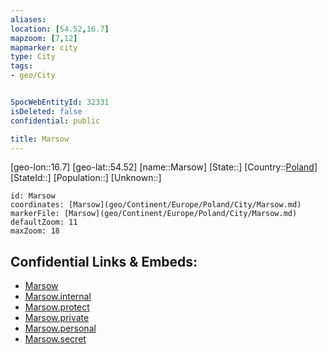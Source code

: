 ```yaml
---
aliases: 
location: [54.52,16.7]
mapzoom: [7,12] 
mapmarker: city 
type: City
tags:
- geo/City


SpocWebEntityId: 32331
isDeleted: false
confidential: public

title: Marsow
---
```

[geo-lon::16.7]
[geo-lat::54.52]
[name::Marsow]
[State::]
[Country::[Poland](geo/Continent/Europe/Poland.md)]
[StateId::]
[Population::]
[Unknown::]


```leaflet
id: Marsow
coordinates: [Marsow](geo/Continent/Europe/Poland/City/Marsow.md)
markerFile: [Marsow](geo/Continent/Europe/Poland/City/Marsow.md)
defaultZoom: 11 
maxZoom: 18
```


## Confidential Links & Embeds: 
- [Marsow](../../../../../../_public/geo/Continent/Europe/Poland/City/Marsow.md) 
- [Marsow.internal](../../../../../../_internal/geo/Continent/Europe/Poland/City/Marsow.internal.md) 
- [Marsow.protect](../../../../../../_protect/geo/Continent/Europe/Poland/City/Marsow.protect.md) 
- [Marsow.private](../../../../../../_private/geo/Continent/Europe/Poland/City/Marsow.private.md) 
- [Marsow.personal](../../../../../../_personal/geo/Continent/Europe/Poland/City/Marsow.personal.md) 
- [Marsow.secret](../../../../../../_secret/geo/Continent/Europe/Poland/City/Marsow.secret.md) 
